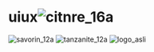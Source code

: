 # uiux![citnre_16a](https://user-images.githubusercontent.com/88817100/156276679-c7021087-96e0-4d5d-941f-913490f94060.jpg)
![savorin_12a](https://user-images.githubusercontent.com/88817100/156280361-58b89986-bf88-4b89-9a98-e9aae0f703da.jpg)
![tanzanite_12a](https://user-images.githubusercontent.com/88817100/156280394-42903a5b-87b3-4c33-8a0d-07b85ac765d3.jpg)
![logo_asli](https://user-images.githubusercontent.com/88817100/156280422-ccb32a16-4fba-41ed-9558-50fefd5d0216.png)
